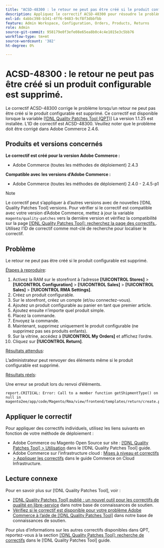 ```yaml
---
title: "ACSD-48300 : le retour ne peut pas être créé si le produit configurable est supprimé"
description: Appliquez le correctif ACSD-48300 pour résoudre le problème Adobe Commerce en raison duquel le renvoi ne peut pas être créé si le produit configurable est supprimé.
exl-id: 4abbc398-b341-4ff6-9483-9cf8f3dbbfbb
feature: Admin Workspace, Configuration, Orders, Products, Returns
role: Admin
source-git-commit: 958179e0f3efe08e65ea8b0c4c4e1015e3c5bb76
workflow-type: tm+mt
source-wordcount: '382'
ht-degree: 0%

---
```


# ACSD-48300 : le retour ne peut pas être créé si un produit configurable est supprimé.

Le correctif ACSD-48300 corrige le problème lorsqu’un retour ne peut pas être créé si le produit configurable est supprimé. Ce correctif est disponible lorsque la variable [[!DNL Quality Patches Tool (QPT)]](/help/announcements/adobe-commerce-announcements/magento-quality-patches-released-new-tool-to-self-serve-quality-patches.md) La version 1.1.25 est installée. L’ID de correctif est ACSD-48300. Veuillez noter que le problème doit être corrigé dans Adobe Commerce 2.4.6.

## Produits et versions concernés

**Le correctif est créé pour la version Adobe Commerce :**

* Adobe Commerce (toutes les méthodes de déploiement) 2.4.3

**Compatible avec les versions d’Adobe Commerce :**

* Adobe Commerce (toutes les méthodes de déploiement) 2.4.0 - 2.4.5-p1

>[!NOTE]
>
>Le correctif peut s’appliquer à d’autres versions avec de nouvelles [!DNL Quality Patches Tool] versions. Pour vérifier si le correctif est compatible avec votre version d’Adobe Commerce, mettez à jour la variable `magento/quality-patches` vers la dernière version et vérifiez la compatibilité sur la page [[!DNL Quality Patches Tool]: recherchez la page des correctifs.](https://experienceleague.adobe.com/tools/commerce-quality-patches/index.html). Utilisez l’ID de correctif comme mot-clé de recherche pour localiser le correctif.

## Problème

Le retour ne peut pas être créé si le produit configurable est supprimé.

<u>Étapes à reproduire</u>:

1. Activez la RAM sur le storefront à l’adresse **[!UICONTROL Stores]** > **[!UICONTROL Configuration]** > **[!UICONTROL Sales]** > **[!UICONTROL Sales]** > **[!UICONTROL RMA Settings]**.
1. Créez un produit configurable.
1. Sur le storefront, créez un compte (et/ou connectez-vous).
1. Ajoutez un produit configurable au panier en tant que premier article.
1. Ajoutez ensuite n’importe quel produit simple.
1. Placez la commande.
1. Envoyez la commande.
1. Maintenant, supprimez uniquement le produit configurable (ne supprimez pas ses produits enfants).
1. Sur la vitrine, accédez à **[!UICONTROL My Orders]** et affichez l’ordre.
1. Cliquez sur **[!UICONTROL Return]**.

<u>Résultats attendus</u>:

L’administrateur peut renvoyer des éléments même si le produit configurable est supprimé.

<u>Résultats réels</u>:

Une erreur se produit lors du renvoi d’éléments.

```
report.CRITICAL: Error: Call to a member function getShipmentType() on null in magento2ee/app/code/Magento/Rma/view/frontend/templates/return/create.phtml:52
```

## Appliquer le correctif

Pour appliquer des correctifs individuels, utilisez les liens suivants en fonction de votre méthode de déploiement :

* Adobe Commerce ou Magento Open Source sur site : [[!DNL Quality Patches Tool] > Utilisation](https://experienceleague.adobe.com/docs/commerce-operations/tools/quality-patches-tool/usage.html) dans le [!DNL Quality Patches Tool] guide.
* Adobe Commerce sur l’infrastructure cloud : [Mises à niveau et correctifs > Appliquer les correctifs](https://experienceleague.adobe.com/docs/commerce-cloud-service/user-guide/develop/upgrade/apply-patches.html) dans le guide Commerce on Cloud Infrastructure.

## Lecture connexe

Pour en savoir plus sur [!DNL Quality Patches Tool], voir :

* [[!DNL Quality Patches Tool] publié : un nouvel outil pour les correctifs de qualité en libre-service](/help/announcements/adobe-commerce-announcements/magento-quality-patches-released-new-tool-to-self-serve-quality-patches.md) dans notre base de connaissances de soutien.
* [Vérifiez si le correctif est disponible pour votre problème Adobe Commerce à l’aide de [!DNL Quality Patches Tool]](/help/support-tools/patches-available-in-qpt-tool/check-patch-for-magento-issue-with-magento-quality-patches.md) dans notre base de connaissances de soutien.

Pour plus d’informations sur les autres correctifs disponibles dans QPT, reportez-vous à la section [[!DNL Quality Patches Tool]: recherche de correctifs](https://experienceleague.adobe.com/tools/commerce-quality-patches/index.html) dans le [!DNL Quality Patches Tool] guide.
